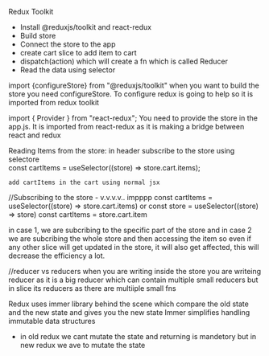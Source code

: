 Redux Toolkit
- Install @reduxjs/toolkit and react-redux
- Build store
- Connect the store to the app
- create cart slice to add item to cart
- dispatch(action) which will create a fn which is called Reducer
- Read the data using selector


import {configureStore} from "@reduxjs/toolkit"
when you want to build the store you need configureStore. To configure redux is going to help so it is imported from redux toolkit

import { Provider } from "react-redux";
You need to provide the store in the app.js. It is imported from react-redux as it is making a bridge between react and redux



Reading Items from the store:
in header subscribe to the store using selectore  
    const cartItems = useSelector((store) => store.cart.items);

    add cartItems in the cart using normal jsx
    



//Subscribing to the store - v.v.v.v.. impppp
const cartItems = useSelector((store) => store.cart.items)
or 
const store = useSelector((store) => store)
const cartItems = store.cart.item

in case 1, we are subcribing to the specific part of the store and in case 2 we are subcribing the whole store and then accessing the item so even if any other slice will get updated in the store, it will also get affected, this will decrease the efficiency a lot.


//reducer vs reducers
when you are writing inside the store you are writeing reducer as it is a big reducer which can contain multiple small reducers 
but in slice its reducers as there are multiiple small fns  


Redux uses immer library behind the scene which compare the old state and the new state and gives you the new state 
Immer simplifies handling immutable data structures
- in old redux we cant mutate the state and returning is mandetory but in new redux we ave to mutate the state
